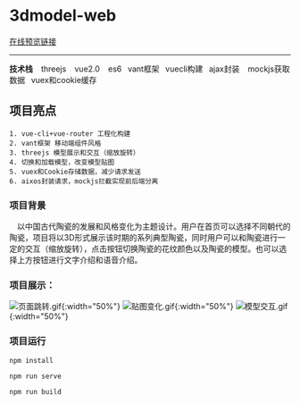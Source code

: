 # 3dmodel-web

[在线预览链接](http://175.178.232.232:9090/)
- - -
__技术栈__ &ensp;
 threejs &ensp; vue2.0 &ensp; es6 &ensp;vant框架 &ensp;vuecli构建 &ensp;ajax封装 &ensp; mockjs获取数据 &ensp;vuex和cookie缓存 


## 项目亮点 
	1. vue-cli+vue-router 工程化构建
	2. vant框架 移动端组件风格
	3. threejs 模型展示和交互（缩放旋转）
	4. 切换和加载模型，改变模型贴图
	5. vuex和Cookie存储数据，减少请求发送
	6. aixos封装请求，mockjs拦截实现前后端分离
### 项目背景
&ensp;&ensp;以中国古代陶瓷的发展和风格变化为主题设计。用户在首页可以选择不同朝代的陶瓷，项目将以3D形式展示该时期的系列典型陶瓷，同时用户可以和陶瓷进行一定的交互（缩放旋转），点击按钮切换陶瓷的花纹颜色以及陶瓷的模型。也可以选择上方按钮进行文字介绍和语音介绍。

### 项目展示：
![页面跳转.gif](https://s2.loli.net/2022/09/01/rQI2Ojbq6WZkvRf.gif){:width="50%"}
![贴图变化.gif](https://s2.loli.net/2022/09/01/a4bDmGYHFTKyABo.gif#pic_right){:width="50%"}
![模型交互.gif](https://s2.loli.net/2022/09/01/LMKDfHE1RgIeqzd.gif){:width="50%"}
### 项目运行
```
npm install

npm run serve

npm run build
```





